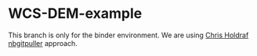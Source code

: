 # WCS-DEM-example
This branch is only for the binder environment.  We are using [Chris Holdraf nbgitpuller](https://discourse.jupyter.org/t/tip-speed-up-binder-launches-by-pulling-github-content-in-a-binder-link-with-nbgitpuller/922) approach. 
